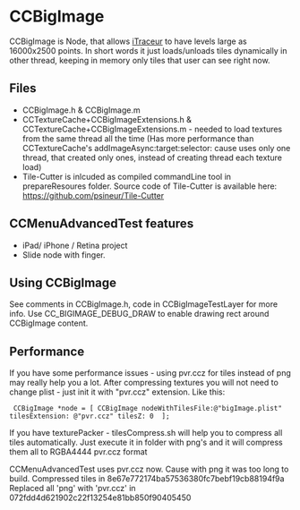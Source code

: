CCBigImage 
==================

CCBigImage is Node, that allows [iTraceur](http://itunes.apple.com/us/app/itraceur-parkour-freerunning/id374163905?mt=8 "AppStore Link") to have levels large as 16000x2500 points.
In short words it just loads/unloads tiles dynamically in other thread, keeping in memory only tiles that user can see right now.

Files
-------------
* CCBigImage.h & CCBigImage.m
* CCTextureCache+CCBigImageExtensions.h & CCTextureCache+CCBigImageExtensions.m - needed to load textures from the same thread all the time 
(Has more performance than CCTextureCache's addImageAsync:target:selector: cause uses only one thread, that created only ones, instead of creating thread each texture load)
* Tile-Cutter is inlcuded as compiled commandLine tool in prepareResoures folder. Source code of Tile-Cutter is available here: https://github.com/psineur/Tile-Cutter

CCMenuAdvancedTest features
-------------
* iPad/ iPhone / Retina project
* Slide node with finger.

Using CCBigImage
--------------------------------------------------
See comments in CCBigImage.h, code in CCBigImageTestLayer for more info.
Use CC_BIGIMAGE_DEBUG_DRAW to enable drawing rect around CCBigImage content.

Performance
--------------------------------------------------
If you have some performance issues - using pvr.ccz for tiles instead of png may really help you a lot.
After compressing textures you will not need to change plist - just init it with "pvr.ccz" extension.
Like this:

     CCBigImage *node = [ CCBigImage nodeWithTilesFile:@"bigImage.plist" tilesExtension: @"pvr.ccz" tilesZ: 0  ];
     
If you have texturePacker - tilesCompress.sh will help you to compress all tiles automatically.
Just execute it in folder with png's and it will compress them all to RGBA4444 pvr.ccz format

CCMenuAdvancedTest uses pvr.ccz now. Cause with png it was too long to build.
Compressed tiles in 8e67e772174ba57536380fc7bebf19cb88194f9a
Replaced all 'png' with 'pvr.ccz' in 072fdd4d621902c22f13254e81bb850f90405450